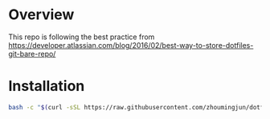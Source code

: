 # Overview
This repo is following the best practice from https://developer.atlassian.com/blog/2016/02/best-way-to-store-dotfiles-git-bare-repo/

# Installation
```bash
bash -c "$(curl -sSL https://raw.githubusercontent.com/zhoumingjun/dotfiles/master/.bin/dotfiles-install.sh)"
```

